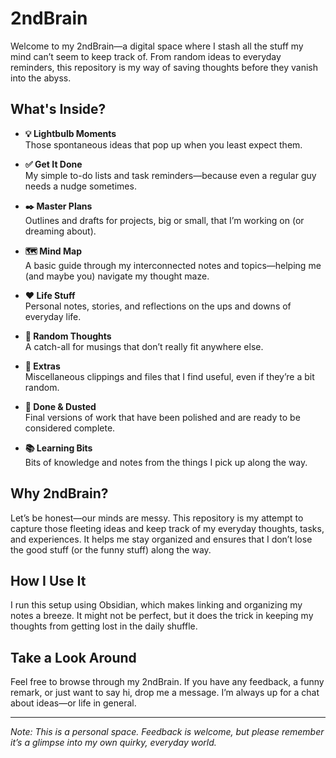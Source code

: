 # 2ndBrain

Welcome to my 2ndBrain—a digital space where I stash all the stuff my mind can’t seem to keep track of. From random ideas to everyday reminders, this repository is my way of saving thoughts before they vanish into the abyss.

## What's Inside?

- **💡 Lightbulb Moments**  
  Those spontaneous ideas that pop up when you least expect them.

- **✅ Get It Done**  
  My simple to-do lists and task reminders—because even a regular guy needs a nudge sometimes.

- **✒️ Master Plans**  
  Outlines and drafts for projects, big or small, that I’m working on (or dreaming about).

- **🗺 Mind Map**  
  A basic guide through my interconnected notes and topics—helping me (and maybe you) navigate my thought maze.

- **❤️ Life Stuff**  
  Personal notes, stories, and reflections on the ups and downs of everyday life.

- **🤔 Random Thoughts**  
  A catch-all for musings that don’t really fit anywhere else.

- **📎 Extras**  
  Miscellaneous clippings and files that I find useful, even if they’re a bit random.

- **🎉 Done & Dusted**  
  Final versions of work that have been polished and are ready to be considered complete.

- **📚 Learning Bits**  
  Bits of knowledge and notes from the things I pick up along the way.

## Why 2ndBrain?

Let’s be honest—our minds are messy. This repository is my attempt to capture those fleeting ideas and keep track of my everyday thoughts, tasks, and experiences. It helps me stay organized and ensures that I don’t lose the good stuff (or the funny stuff) along the way.

## How I Use It

I run this setup using Obsidian, which makes linking and organizing my notes a breeze. It might not be perfect, but it does the trick in keeping my thoughts from getting lost in the daily shuffle.

## Take a Look Around

Feel free to browse through my 2ndBrain. If you have any feedback, a funny remark, or just want to say hi, drop me a message. I’m always up for a chat about ideas—or life in general.

---

*Note: This is a personal space. Feedback is welcome, but please remember it’s a glimpse into my own quirky, everyday world.*
